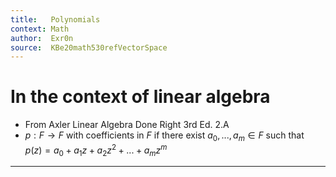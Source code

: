 ```yaml
---
title:   Polynomials
context: Math
author:  Exr0n
source:  KBe20math530refVectorSpace
---
```


# In the context of linear algebra
- From Axler Linear Algebra Done Right 3rd Ed. 2.A
- $p: F \to F$ with coefficients in $F$ if there exist $a_0, ..., a_m \in F$ such that $p(z) = a_0 + a_1z + a_2z^2 + ... + a_mz^m$

---
